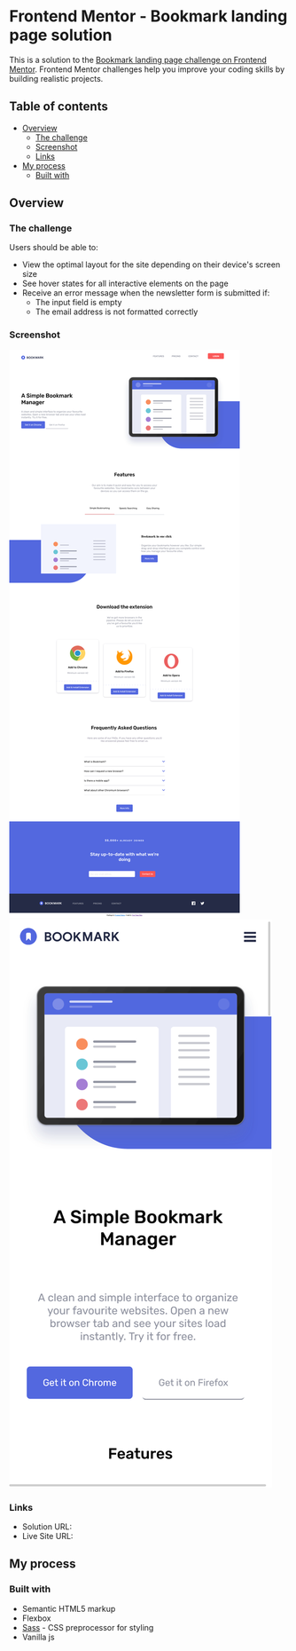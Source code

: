 # Frontend Mentor - Bookmark landing page solution

This is a solution to the [Bookmark landing page challenge on Frontend Mentor](https://www.frontendmentor.io/challenges/bookmark-landing-page-5d0b588a9edda32581d29158). Frontend Mentor challenges help you improve your coding skills by building realistic projects. 

## Table of contents

- [Overview](#overview)
  - [The challenge](#the-challenge)
  - [Screenshot](#screenshot)
  - [Links](#links)
- [My process](#my-process)
  - [Built with](#built-with)
 


## Overview

### The challenge

Users should be able to:

- View the optimal layout for the site depending on their device's screen size
- See hover states for all interactive elements on the page
- Receive an error message when the newsletter form is submitted if:
  - The input field is empty
  - The email address is not formatted correctly

### Screenshot

![](./public/ss_desk.png)
![](./public/ss_mobile.png)



### Links

- Solution URL: [](https://github.com/Phoenix-dare/Bookmark_landing_page/)
- Live Site URL: [](https://phoenix-dare.github.io/Bookmark_landing_page/)

## My process

### Built with

- Semantic HTML5 markup
- Flexbox
- [Sass](https://sass-lang.com/) - CSS preprocessor for styling
- Vanilla js





